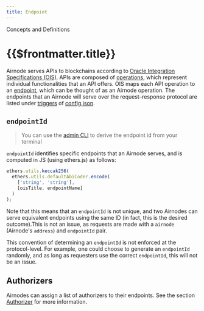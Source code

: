 ```yaml
---
title: Endpoint
---
```


<TitleSpan>Concepts and Definitions</TitleSpan>

# {{$frontmatter.title}}

<VersionWarning/>
<TocHeader /> <TOC class="table-of-contents" :include-level="[2,3]" />

Airnode serves APIs to blockchains according to [Oracle Integration Specifications (OIS)](../reference/specifications/ois.md). APIs are composed of [operations](../reference/specifications/ois.md#_5-2-operation), which represent individual functionalities that an API offers. OIS maps each API operation to an [endpoint](../reference/specifications/ois.md#_5-endpoints), which can be thought of as an Airnode operation. The endpoints that an Airnode will serve over the request–response protocol are listed under [triggers](../reference/deployment-files/config-json.md#triggers) of [config.json](../reference/deployment-files/config-json.md).

## `endpointId`

> You can use the [admin CLI](../reference/packages/admin-cli-commands.md) to derive the endpoint id from your terminal

`endpointId` identifies specific endpoints that an Airnode serves, and is computed in JS (using ethers.js) as follows:

```js
ethers.utils.keccak256(
  ethers.utils.defaultAbiCoder.encode(
    ['string', 'string'],
    [oisTitle, endpointName]
  )
);
```

Note that this means that an `endpointId` is not unique, and two Airnodes can serve equivalent endpoints using the same ID (in fact, this is the desired outcome).This is not an issue, as requests are made with a `airnode` (Airnode's `address`) and `endpointId` pair.

This convention of determining an `endpointId` is not enforced at the protocol-level. For example, one could choose to generate an `endpointId` randomly, and as long as requesters use the correct `endpointId`, this will not be an issue.

## Authorizers

Airnodes can assign a list of authorizers to their endpoints. See the section [Authorizer](authorization.md) for more information.
